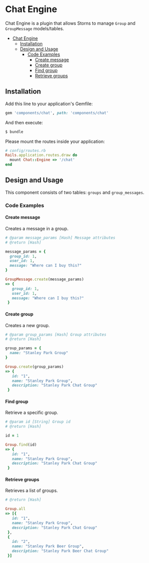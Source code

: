 # Chat Engine

Chat Engine is a plugin that allows Storns to manage `Group` and `GroupMessage` models/tables.

- [Chat Engine](#chat-engine)
  - [Installation](#installation)
  - [Design and Usage](#design-and-usage)
    - [Code Examples](#code-examples)
      - [Create message](#create-message)
      - [Create group](#create-group)
      - [Find group](#find-group)
      - [Retrieve groups](#retrieve-groups)

## Installation

Add this line to your application's Gemfile:

```ruby
gem 'components/chat', path: 'components/chat'
```

And then execute:
```bash
$ bundle
```

Please mount the routes inside your application:

```ruby
# config/routes.rb
Rails.application.routes.draw do
  mount Chat::Engine => '/chat'
end
```

## Design and Usage

This component consists of two tables: `groups` and `group_messages`.

### Code Examples

#### Create message

Creates a message in a group.

```ruby
# @param message_params [Hash] Message attributes
# @return [Hash]

message_params = {
  group_id: 1,
  user_id: 1,
  message: "Where can I buy this?"
}

GroupMessage.create(message_params)
=> {
   group_id: 1,
   user_id: 1,
   message: "Where can I buy this?"
 }
```

#### Create group

Creates a new group.

```ruby
# @param group_params [Hash] Group attributes
# @return [Hash]

group_params = {
  name: "Stanley Park Group"
}

Group.create(group_params)
=> {
   id: "1",
   name: "Stanley Park Group",
   description: "Stanley Park Chat Group"
 }
```

#### Find group

Retrieve a specific group.

```ruby
# @param id [String] Group id
# @return [Hash]

id = 1

Group.find(id)
=> {
   id: "1",
   name: "Stanley Park Group",
   description: "Stanley Park Chat Group"
 }
```

#### Retrieve groups

Retrieves a list of groups.

```ruby
# @return [Hash]

Group.all
=> [{
   id: "1",
   name: "Stanley Park Group",
   description: "Stanley Park Chat Group"
 },
 {
   id: "2",
   name: "Stanley Park Beer Group",
   description: "Stanley Park Beer Chat Group"
 }]
```
